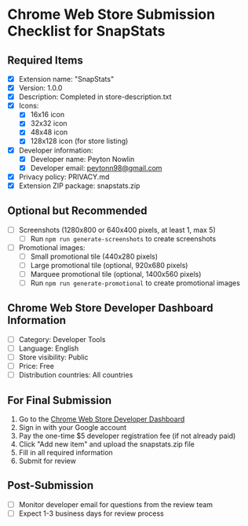 # Chrome Web Store Submission Checklist for SnapStats

## Required Items
- [x] Extension name: "SnapStats"
- [x] Version: 1.0.0
- [x] Description: Completed in store-description.txt
- [x] Icons:
  - [x] 16x16 icon
  - [x] 32x32 icon 
  - [x] 48x48 icon
  - [x] 128x128 icon (for store listing)
- [x] Developer information:
  - [x] Developer name: Peyton Nowlin
  - [x] Developer email: peytonn98@gmail.com
- [x] Privacy policy: PRIVACY.md
- [x] Extension ZIP package: snapstats.zip

## Optional but Recommended
- [ ] Screenshots (1280x800 or 640x400 pixels, at least 1, max 5)
  - [ ] Run `npm run generate-screenshots` to create screenshots
- [ ] Promotional images:
  - [ ] Small promotional tile (440x280 pixels)
  - [ ] Large promotional tile (optional, 920x680 pixels)
  - [ ] Marquee promotional tile (optional, 1400x560 pixels)
  - [ ] Run `npm run generate-promotional` to create promotional images

## Chrome Web Store Developer Dashboard Information
- [ ] Category: Developer Tools
- [ ] Language: English
- [ ] Store visibility: Public
- [ ] Price: Free
- [ ] Distribution countries: All countries

## For Final Submission
1. Go to the [Chrome Web Store Developer Dashboard](https://chrome.google.com/webstore/devconsole/)
2. Sign in with your Google account
3. Pay the one-time $5 developer registration fee (if not already paid)
4. Click "Add new item" and upload the snapstats.zip file
5. Fill in all required information
6. Submit for review

## Post-Submission
- [ ] Monitor developer email for questions from the review team
- [ ] Expect 1-3 business days for review process 